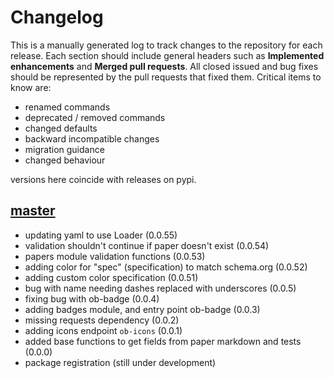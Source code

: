 # Changelog

This is a manually generated log to track changes to the repository for each release. 
Each section should include general headers such as **Implemented enhancements** 
and **Merged pull requests**. All closed issued and bug fixes should be 
represented by the pull requests that fixed them.
Critical items to know are:

 - renamed commands
 - deprecated / removed commands
 - changed defaults
 - backward incompatible changes
 - migration guidance
 - changed behaviour

versions here coincide with releases on pypi.

## [master](https://github.com/openbases/openbases-python/tree/master)
 - updating yaml to use Loader (0.0.55)
 - validation shouldn't continue if paper doesn't exist (0.0.54)
 - papers module validation functions (0.0.53)
 - adding color for "spec" (specification) to match schema.org (0.0.52)
 - adding custom color specification (0.0.51)
 - bug with name needing dashes replaced with underscores (0.0.5)
 - fixing bug with ob-badge (0.0.4)
 - adding badges module, and entry point ob-badge (0.0.3)
 - missing requests dependency (0.0.2)
 - adding icons endpoint `ob-icons` (0.0.1)
 - added base functions to get fields from paper markdown and tests (0.0.0)
 - package registration (still under development)
